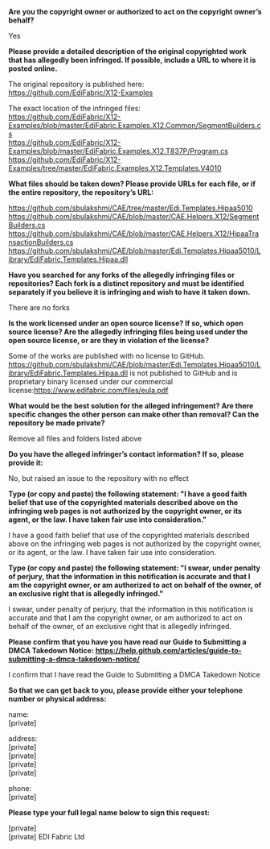 **Are you the copyright owner or authorized to act on the copyright owner’s behalf?**

Yes

**Please provide a detailed description of the original copyrighted work that has allegedly been infringed. If possible, include a URL to where it is posted online.**

The original repository is published here:   
https://github.com/EdiFabric/X12-Examples

The exact location of the infringed files:   
https://github.com/EdiFabric/X12-Examples/blob/master/EdiFabric.Examples.X12.Common/SegmentBuilders.cs   
https://github.com/EdiFabric/X12-Examples/blob/master/EdiFabric.Examples.X12.T837P/Program.cs   
https://github.com/EdiFabric/X12-Examples/tree/master/EdiFabric.Examples.X12.Templates.V4010  

**What files should be taken down? Please provide URLs for each file, or if the entire repository, the repository’s URL:**

https://github.com/sbulakshmi/CAE/tree/master/Edi.Templates.Hipaa5010   
https://github.com/sbulakshmi/CAE/blob/master/CAE.Helpers.X12/SegmentBuilders.cs   
https://github.com/sbulakshmi/CAE/blob/master/CAE.Helpers.X12/HipaaTransactionBuilders.cs   
https://github.com/sbulakshmi/CAE/blob/master/Edi.Templates.Hipaa5010/Library/EdiFabric.Templates.Hipaa.dll  

**Have you searched for any forks of the allegedly infringing files or repositories? Each fork is a distinct repository and must be identified separately if you believe it is infringing and wish to have it taken down.**

There are no forks

**Is the work licensed under an open source license? If so, which open source license? Are the allegedly infringing files being used under the open source license, or are they in violation of the license?**

Some of the works are published with no license to GitHub.   
https://github.com/sbulakshmi/CAE/blob/master/Edi.Templates.Hipaa5010/Library/EdiFabric.Templates.Hipaa.dll is not published to GitHub and is proprietary binary licensed under our commercial license:https://www.edifabric.com/files/eula.pdf

**What would be the best solution for the alleged infringement? Are there specific changes the other person can make other than removal? Can the repository be made private?**

Remove all files and folders listed above

**Do you have the alleged infringer’s contact information? If so, please provide it:**

No, but raised an issue to the repository with no effect

**Type (or copy and paste) the following statement: "I have a good faith belief that use of the copyrighted materials described above on the infringing web pages is not authorized by the copyright owner, or its agent, or the law. I have taken fair use into consideration."**

I have a good faith belief that use of the copyrighted materials described above on the infringing web pages is not authorized by the copyright owner, or its agent, or the law. I have taken fair use into consideration.

**Type (or copy and paste) the following statement: "I swear, under penalty of perjury, that the information in this notification is accurate and that I am the copyright owner, or am authorized to act on behalf of the owner, of an exclusive right that is allegedly infringed."**

I swear, under penalty of perjury, that the information in this notification is accurate and that I am the copyright owner, or am authorized to act on behalf of the owner, of an exclusive right that is allegedly infringed.

**Please confirm that you have you have read our Guide to Submitting a DMCA Takedown Notice: https://help.github.com/articles/guide-to-submitting-a-dmca-takedown-notice/**

I confirm that I have read the Guide to Submitting a DMCA Takedown Notice

**So that we can get back to you, please provide either your telephone number or physical address:**

name:   
[private]

address:   
[private]  
[private]  
[private]  
[private]

phone:   
[private]

**Please type your full legal name below to sign this request:** 

[private]  
[private] EDI Fabric Ltd
